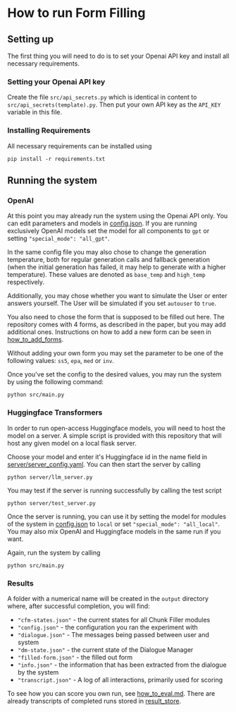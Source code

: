 # How to run Form Filling 

## Setting up

The first thing you will need to do is to set your Openai API key and install all necessary requirements. 

### Setting your Openai API key

Create the file `src/api_secrets.py` which is identical in content to `src/api_secrets(template).py`. Then put your own API key as the `API_KEY` variable in this file.

### Installing Requirements

All necessary requirements can be installed using 

```
pip install -r requirements.txt
```

## Running the system

### OpenAI

At this point you may already run the system using the Openai API only.
You can edit parameters and models in [config.json](../config/config.json). If you are running exclusively OpenAI models set the model for all components to `gpt` or setting `"special_mode": "all_gpt"`. 

In the same config file you may also chose to change the generation temperature, both for regular generation calls and fallback generation (when the initial generation has failed, it may help to generate with a higher temperature). These values are denoted as `base_temp` and `high_temp` respectively. 

Additionally, you may chose whether you want to simulate the User or enter answers yourself. The User will be simulated if you set `autouser` to `true`. 

You also need to chose the form that is supposed to be filled out here. The repository comes with 4 forms, as described in the paper, but you may add additional ones. Instructions on how to add a new form can be seen in [how_to_add_forms](how_to_add_forms.md). 

Without adding your own form you may set the parameter to be one of the following values: `ss5`, `epa`, `med` or `inv`.

Once you've set the config to the desired values, you may run the system by using the following command:

```
python src/main.py
```

### Huggingface Transformers

In order to run open-access Huggingface models, you will need to host the model on a server. A simple script is provided with this repository that will host any given model on a local flask server.

Choose your model and enter it's Huggingface id in the name field in [server/server_config.yaml](../server/server_config.yaml). You can then start the server by calling 

```
python server/llm_server.py
```

You may test if the server is running successfully by calling the test script

```
python server/test_server.py
```

Once the server is running, you can use it by setting the model for modules of the system in [config.json](../config/config.json) to `local` or set `"special_mode": "all_local"`.
You may also mix OpenAI and Huggingface models in the same run if you want.

Again, run the system by calling 

```
python src/main.py
```

### Results

A folder with a numerical name will be created in the `output` directory where, after successful completion, you will find:

- `"cfm-states.json"` - the current states for all Chunk Filler modules
- `"config.json"` - the configuration you ran the experiment with
- `"dialogue.json"` - The messages being passed between user and system
- `"dm-state.json"` - the current state of the Dialogue Manager
- `"filled-form.json"` - the filled out form
- `"info.json"` - the information that has been extracted from the dialogue by the system
- `"transcript.json"` - A log of all interactions, primarily used for scoring

To see how you can score you own run, see [how_to_eval.md](how_to_eval.md). There are already transcripts of completed runs stored in [result_store](../result_store).